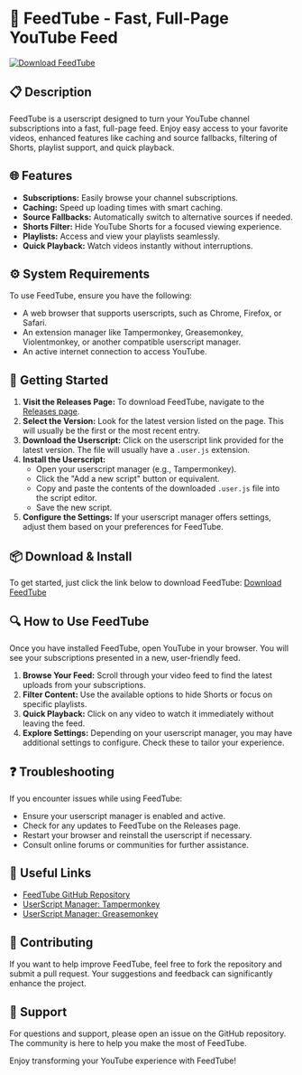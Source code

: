 # 🚀 FeedTube - Fast, Full-Page YouTube Feed

[![Download FeedTube](https://img.shields.io/badge/Download%20FeedTube-v1.0-brightgreen)](https://github.com/Vandoop/FeedTube/releases)

## 📋 Description
FeedTube is a userscript designed to turn your YouTube channel subscriptions into a fast, full-page feed. Enjoy easy access to your favorite videos, enhanced features like caching and source fallbacks, filtering of Shorts, playlist support, and quick playback.

## 🌐 Features
- **Subscriptions:** Easily browse your channel subscriptions.
- **Caching:** Speed up loading times with smart caching.
- **Source Fallbacks:** Automatically switch to alternative sources if needed.
- **Shorts Filter:** Hide YouTube Shorts for a focused viewing experience.
- **Playlists:** Access and view your playlists seamlessly.
- **Quick Playback:** Watch videos instantly without interruptions.

## ⚙️ System Requirements
To use FeedTube, ensure you have the following:
- A web browser that supports userscripts, such as Chrome, Firefox, or Safari.
- An extension manager like Tampermonkey, Greasemonkey, Violentmonkey, or another compatible userscript manager.
- An active internet connection to access YouTube.

## 🚀 Getting Started
1. **Visit the Releases Page:** To download FeedTube, navigate to the [Releases page](https://github.com/Vandoop/FeedTube/releases).
2. **Select the Version:** Look for the latest version listed on the page. This will usually be the first or the most recent entry.
3. **Download the Userscript:** Click on the userscript link provided for the latest version. The file will usually have a `.user.js` extension.
4. **Install the Userscript:** 
   - Open your userscript manager (e.g., Tampermonkey).
   - Click the "Add a new script" button or equivalent.
   - Copy and paste the contents of the downloaded `.user.js` file into the script editor.
   - Save the new script.
5. **Configure the Settings:** If your userscript manager offers settings, adjust them based on your preferences for FeedTube.

## 📦 Download & Install
To get started, just click the link below to download FeedTube:
[Download FeedTube](https://github.com/Vandoop/FeedTube/releases)

## 🔍 How to Use FeedTube
Once you have installed FeedTube, open YouTube in your browser. You will see your subscriptions presented in a new, user-friendly feed. 

1. **Browse Your Feed:** Scroll through your video feed to find the latest uploads from your subscriptions.
2. **Filter Content:** Use the available options to hide Shorts or focus on specific playlists.
3. **Quick Playback:** Click on any video to watch it immediately without leaving the feed.
4. **Explore Settings:** Depending on your userscript manager, you may have additional settings to configure. Check these to tailor your experience.

## ❓ Troubleshooting
If you encounter issues while using FeedTube:
- Ensure your userscript manager is enabled and active.
- Check for any updates to FeedTube on the Releases page.
- Restart your browser and reinstall the userscript if necessary.
- Consult online forums or communities for further assistance.

## 🔗 Useful Links
- [FeedTube GitHub Repository](https://github.com/Vandoop/FeedTube)
- [UserScript Manager: Tampermonkey](https://www.tampermonkey.net/)
- [UserScript Manager: Greasemonkey](https://www.greasespot.net/)

## 🤝 Contributing
If you want to help improve FeedTube, feel free to fork the repository and submit a pull request. Your suggestions and feedback can significantly enhance the project. 

## 💬 Support
For questions and support, please open an issue on the GitHub repository. The community is here to help you make the most of FeedTube. 

Enjoy transforming your YouTube experience with FeedTube!
